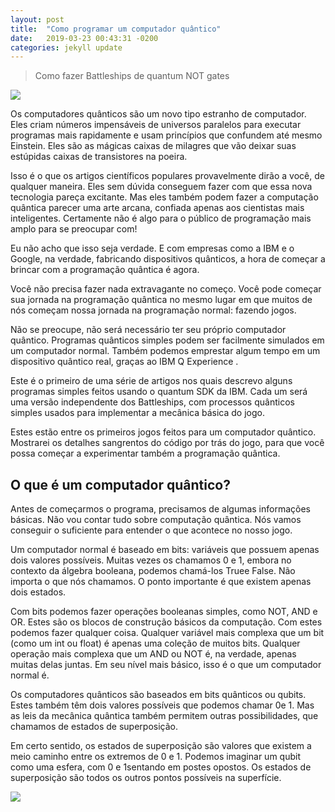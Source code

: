 ```yaml
---
layout: post
title:  "Como programar um computador quântico"
date:   2019-03-23 00:43:31 -0200
categories: jekyll update
---
```


>Como fazer Battleships de quantum NOT gates

![](https://cdn-images-1.medium.com/max/800/1*lVVOJh13uhwPjZPE0o-Vvg.jpeg)

Os computadores quânticos são um novo tipo estranho de computador. Eles criam números impensáveis de universos paralelos para executar programas mais rapidamente e usam princípios que confundem até mesmo Einstein. Eles são as mágicas caixas de milagres que vão deixar suas estúpidas caixas de transistores na poeira.

Isso é o que os artigos científicos populares provavelmente dirão a você, de qualquer maneira. Eles sem dúvida conseguem fazer com que essa nova tecnologia pareça excitante. Mas eles também podem fazer a computação quântica parecer uma arte arcana, confiada apenas aos cientistas mais inteligentes. Certamente não é algo para o público de programação mais amplo para se preocupar com!

Eu não acho que isso seja verdade. E com empresas como a IBM e o Google, na verdade, fabricando dispositivos quânticos, a hora de começar a brincar com a programação quântica é agora.

Você não precisa fazer nada extravagante no começo. Você pode começar sua jornada na programação quântica no mesmo lugar em que muitos de nós começam nossa jornada na programação normal: fazendo jogos.

Não se preocupe, não será necessário ter seu próprio computador quântico. Programas quânticos simples podem ser facilmente simulados em um computador normal. Também podemos emprestar algum tempo em um dispositivo quântico real, graças ao IBM Q Experience .

Este é o primeiro de uma série de artigos nos quais descrevo alguns programas simples feitos usando o quantum SDK da IBM. Cada um será uma versão independente dos Battleships, com processos quânticos simples usados ​​para implementar a mecânica básica do jogo.

Estes estão entre os primeiros jogos feitos para um computador quântico. Mostrarei os detalhes sangrentos do código por trás do jogo, para que você possa começar a experimentar também a programação quântica.

## O que é um computador quântico?

Antes de começarmos o programa, precisamos de algumas informações básicas. Não vou contar tudo sobre computação quântica. Nós vamos conseguir o suficiente para entender o que acontece no nosso jogo.

Um computador normal é baseado em bits: variáveis que possuem apenas dois valores possíveis. Muitas vezes os chamamos 0 e 1, embora no contexto da álgebra booleana, podemos chamá-los Truee False. Não importa o que nós chamamos. O ponto importante é que existem apenas dois estados.

Com bits podemos fazer operações booleanas simples, como NOT, AND e OR. Estes são os blocos de construção básicos da computação. Com estes podemos fazer qualquer coisa. Qualquer variável mais complexa que um bit (como um int ou float) é apenas uma coleção de muitos bits. Qualquer operação mais complexa que um AND ou NOT é, na verdade, apenas muitas delas juntas. Em seu nível mais básico, isso é o que um computador normal é.

Os computadores quânticos são baseados em bits quânticos ou qubits. Estes também têm dois valores possíveis que podemos chamar 0e 1. Mas as leis da mecânica quântica também permitem outras possibilidades, que chamamos de estados de superposição.

Em certo sentido, os estados de superposição são valores que existem a meio caminho entre os extremos de 0 e 1. Podemos imaginar um qubit como uma esfera, com 0 e 1sentando em postes opostos. Os estados de superposição são todos os outros pontos possíveis na superfície.

![](https://cdn-images-1.medium.com/max/800/1*2CmzGqe_tVECBj2QjhUoLg.png)
